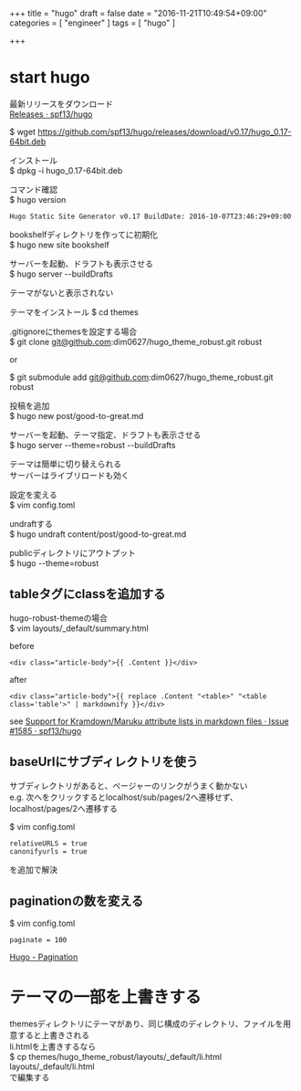 +++
title = "hugo"
draft = false
date = "2016-11-21T10:49:54+09:00"
categories = [ "engineer" ]
tags = [ "hugo" ]

+++

# start hugo

最新リリースをダウンロード  
[Releases · spf13/hugo](https://github.com/spf13/hugo/releases)

$ wget https://github.com/spf13/hugo/releases/download/v0.17/hugo_0.17-64bit.deb

インストール  
$ dpkg -i hugo_0.17-64bit.deb

コマンド確認  
$ hugo version

```
Hugo Static Site Generator v0.17 BuildDate: 2016-10-07T23:46:29+09:00
```

bookshelfディレクトリを作ってに初期化  
$ hugo new site bookshelf

サーバーを起動、ドラフトも表示させる  
$ hugo server --buildDrafts

テーマがないと表示されない

テーマをインストール
$ cd themes

.gitignoreにthemesを設定する場合  
$ git clone git@github.com:dim0627/hugo_theme_robust.git robust

or

$ git submodule add git@github.com:dim0627/hugo_theme_robust.git robust

投稿を追加  
$ hugo new post/good-to-great.md

サーバーを起動、テーマ指定、ドラフトも表示させる  
$ hugo server --theme=robust --buildDrafts

テーマは簡単に切り替えられる  
サーバーはライブリロードも効く

設定を変える  
$ vim config.toml

undraftする  
$ hugo undraft content/post/good-to-great.md

publicディレクトリにアウトプット  
$ hugo --theme=robust

## tableタグにclassを追加する

hugo-robust-themeの場合  
$ vim layouts/_default/summary.html

before  

```
<div class="article-body">{{ .Content }}</div>
```

after  

```
<div class="article-body">{{ replace .Content "<table>" "<table class='table'>" | markdownify }}</div>
```

see [Support for Kramdown/Maruku attribute lists in markdown files · Issue \#1585 · spf13/hugo](https://github.com/spf13/hugo/issues/1585)

## baseUrlにサブディレクトリを使う

サブディレクトリがあると、ページャーのリンクがうまく動かない  
e.g. 次へをクリックするとlocalhost/sub/pages/2へ遷移せず、localhost/pages/2へ遷移する  

$ vim config.toml

```
relativeURLS = true
canonifyurls = true
```

を追加で解決

## paginationの数を変える

$ vim config.toml

```
paginate = 100
```

[Hugo \- Pagination](https://gohugo.io/extras/pagination/)

# テーマの一部を上書きする

themesディレクトリにテーマがあり、同じ構成のディレクトリ、ファイルを用意すると上書きされる  
li.htmlを上書きするなら  
$ cp themes/hugo_theme_robust/layouts/_default/li.html layouts/_default/li.html  
で編集する  

